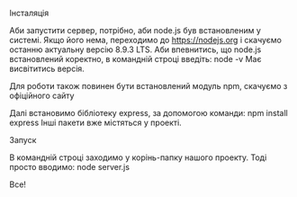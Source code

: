 Інсталяція

Аби запустити сервер, потрібно, аби node.js був встановленим у системі. 
Якщо його нема, переходимо до https://nodejs.org і скачуємо останню актуальну версію 8.9.3 LTS.
Аби впевнитись, що node.js встановлений коректно, в командній строці введіть: node -v
Має висвітитись версія.

Для роботи також повинен бути встановлений модуль npm, скачуємо з офіційного сайту

Далі встановимо бібліотеку express, за допомогою команди: npm install express
Інші пакети вже містяться у проекті.



Запуск

В командній строці заходимо у корінь-папку нашого проекту.
Тоді просто вводимо: node server.js

Все!